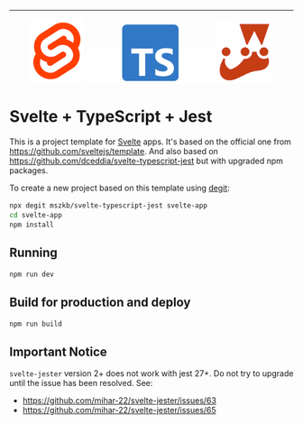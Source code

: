 ---
<p align="center">
<img alt="Svelte Logo" src="https://github.com/mszkb/svelte-typescript-jest/blob/gh_pages/screenshots/svelte-logo.png?raw=true" height=115/>
<img src="https://github.com/mszkb/svelte-typescript-jest/blob/gh_pages/screenshots/spacer.png?raw=true">
<img alt="TypeScript Logo" style="padding-bottom: 4px" src="https://github.com/mszkb/svelte-typescript-jest/blob/gh_pages/screenshots/typescript-logo.png?raw=true" width=100 />
<img src="https://github.com/mszkb/svelte-typescript-jest/blob/gh_pages/screenshots/spacer.png?raw=true">
<img alt="Jest Logo" src="https://github.com/mszkb/svelte-typescript-jest/blob/gh_pages/screenshots/jest-logo.png?raw=true" width=100 />

<h1>Svelte + TypeScript + Jest</h1>
</p>

This is a project template for [Svelte](https://svelte.dev) apps. It's based on the official one from https://github.com/sveltejs/template. And also based on https://github.com/dceddia/svelte-typescript-jest but with upgraded npm packages.

To create a new project based on this template using [degit](https://github.com/Rich-Harris/degit):

```bash
npx degit mszkb/svelte-typescript-jest svelte-app
cd svelte-app
npm install
```

## Running

```
npm run dev
```

## Build for production and deploy

```
npm run build
```

## Important Notice

```svelte-jester``` version 2+ does not work with jest 27+. Do not try to upgrade until the issue has been resolved. See: 
- https://github.com/mihar-22/svelte-jester/issues/63
- https://github.com/mihar-22/svelte-jester/issues/65
